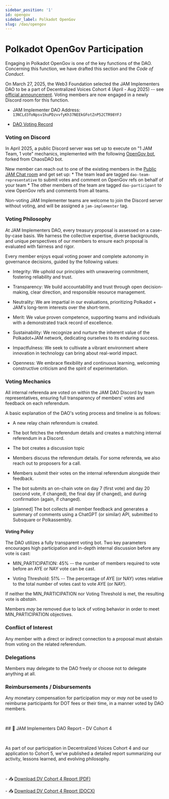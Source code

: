 ```yaml
---
sidebar_position: '1'
id: opengov
sidebar_label: Polkadot OpenGov
slug: /dao/opengov
---
```


Polkadot OpenGov Participation
==============================

Engaging in Polkadot OpenGov is one of the key functions of the DAO. Concerning
this function, we have drafted this section and the *Code of Conduct*.

On March 27, 2025, the Web3 Foundation selected the JAM Implementers DAO to be a
part of Decentralized Voices Cohort 4 (April - Aug 2025) -- see [official
announcement](https://medium.com/web3foundation/decentralized-voices-cohort-4-delegates-announced-a5a9c64927fd).
Voting members are now engaged in a newly Discord room for this function.

-   JAM Implementer DAO Address:
    `13NCLd3foNpsv1huPDzvvfyKh37NEEkGFotZnP52CTR98YFJ`

-   [DAO Voting
    Record](https://polkadot.subsquare.io/user/13NCLd3foNpsv1huPDzvvfyKh37NEEkGFotZnP52CTR98YFJ/votes)

### Voting on Discord

In April 2025, a public Discord server was set up to execute on "1 JAM Team, 1
vote" mechanics, implemented with the following [OpenGov
bot](https://github.com/JamBrains/opengov-bot), forked from ChaosDAO bot.

New member can reach out to one of the existing members in the [Public JAM Chat
room](https://matrix.to/#/#jam:polkadot.io) and get set up: \* The team lead are
tagged `dao-team-representative` to submit votes and comment on OpenGov refs on
behalf of your team \* The other members of the team are tagged
`dao-participant` to view OpenGov refs and comments from all teams.

Non-voting JAM Implementer teams are welcome to join the Discord server without
voting, and will be assigned a `jam-implementer` tag.

### Voting Philosophy

At JAM Implementers DAO, every treasury proposal is assessed on a case-by-case
basis. We harness the collective expertise, diverse backgrounds, and unique
perspectives of our members to ensure each proposal is evaluated with fairness
and rigor.

Every member enjoys equal voting power and complete autonomy in governance
decisions, guided by the following values:

-   Integrity: We uphold our principles with unwavering commitment, fostering
    reliability and trust.

-   Transparency: We build accountability and trust through open
    decision-making, clear direction, and responsible resource management.

-   Neutrality: We are impartial in our evaluations, prioritizing Polkadot +
    JAM's long-term interests over the short-term.

-   Merit: We value proven competence, supporting teams and individuals with a
    demonstrated track record of excellence.

-   Sustainability: We recognize and nurture the inherent value of the
    Polkadot+JAM network, dedicating ourselves to its enduring success.

-   Impactfulness: We seek to cultivate a vibrant environment where innovation
    in technology can bring about real-world impact.

-   Openness: We embrace flexibility and continuous learning, welcoming
    constructive criticism and the spirit of experimentation.

### Voting Mechanics

All internal referenda are voted on within the JAM DAO Discord by team
representatives, ensuring full transparency of members' votes and feedback on
each referendum.

A basic explanation of the DAO's voting process and timeline is as follows:

-   A new relay chain referendum is created.

-   The bot fetches the referendum details and creates a matching internal
    referendum in a Discord.

-   The bot creates a discussion topic

-   Members discuss the referendum details. For some referenda, we also reach
    out to proposers for a call.

-   Members submit their votes on the internal referendum alongside their
    feedback.

-   The bot submits an on-chain vote on day 7 (first vote) and day 20 (second
    vote, if changed), the final day (if changed), and during confirmation
    (again, if changed).

-   [planned] The bot collects all member feedback and generates a summary of
    comments using a ChatGPT (or similar) API, submitted to Subsquare or
    Polkassembly.

#### Voting Policy

The DAO utilizes a fully transparent voting bot. Two key parameters encourages
high participation and in-depth internal discussion before any vote is cast:

-   MIN_PARTICIPATION: 45% -- the number of members required to vote before an
    AYE or NAY vote can be cast.

-   Voting Threshold: 51% -- The percentage of AYE (or NAY) votes relative to
    the total number of votes cast to vote AYE (or NAY).

If neither the MIN_PARTICIPATION nor Voting Threshold is met, the resulting vote
is *abstain*.

Members *may* be removed due to lack of voting behavior in order to meet
MIN_PARTICIPATION objectives.

### Conflict of Interest

Any member with a direct or indirect connection to a proposal must abstain from
voting on the related referendum.

### Delegations

Members may delegate to the DAO freely or choose not to delegate anything at
all.

### Reimbursements / Disbursements

Any monetary compensation for participation *may* or *may not* be used to
reimburse participants for DOT fees or their time, in a manner voted by DAO
members.

 

\#\# 📄 JAM Implementers DAO Report – DV Cohort 4

 

As part of our participation in Decentralized Voices Cohort 4 and our
application to Cohort 5, we've published a detailed report summarizing our
activity, lessons learned, and evolving philosophy.

 

\- 📥 [Download DV Cohort 4 Report
(PDF)]([report_dv_cohort_4.pdf](https://github.com/SA-Moshood/jam-docs/blob/add-dv4-report/docs/dao/report_dv_cohort_4.pdf))

\- 📥 [Download DV Cohort 4 Report
(DOCX)]([report_dv_cohort_4.docx](https://github.com/SA-Moshood/jam-docs/blob/add-dv4-report/docs/dao/report_dv_cohort_4.docx))
